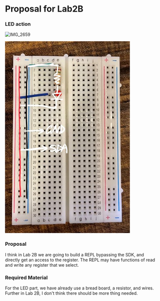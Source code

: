 # Proposal for Lab2B

### LED action

![IMG_2659](README.assets/IMG_2659.gif)

<img src="README.assets/IMG_2657.JPEG" alt="IMG_2657"  />

### Proposal

I think in Lab 2B we are going to build a REPL bypassing the SDK, and directly get an access to the register. The REPL may have functions of read and write any register that we select.

### Required Material

For the LED part, we have already use a bread board, a resistor, and wires. Further in Lab 2B, I don't think there should be more thing needed.



